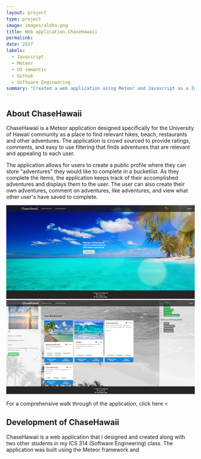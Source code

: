 ```yaml
---
layout: project
type: project
image: images/aloha.png
title: Web application,ChaseHawaii
permalink: 
date: 2017
labels:
  - Javascript
  - Meteor
  - UI semantic
  - Github
  - Software Engineering
summary: "Created a web application using Meteor and Javascript as a ICS 314 project"
---
```


## About ChaseHawaii
<p>ChaseHawaii is a Meteor application designed specifically for the University of Hawaii community as a place to find relevant hikes, beach, restaurants and other adventures. The application is crowd sourced to provide ratings, comments, and easy to use filtering that finds adventures that are relevant and appealing to each user.</p>

<p>The application allows for users to create a public profile where they can store "adventures" they would like to complete in a bucketlist. As they complete the items, the application keeps track of their accomplished adventures and displays them to the user. The user can also create their own adventures, comment on adventures, like adventures, and view what other user's have saved to complete.</p>

<img class="ui large left floated rounded image" src="/images/landing.png">

<img class="ui large right floated rounded image" src="/images/profile2.png">

For a comprehensive walk through of the application, click here <

## Development of ChaseHawaii
ChaseHawaii is a web application that I designed and created along with two other students in my ICS 314 (Software Engineering) class. The application was built using the Meteor framework and
